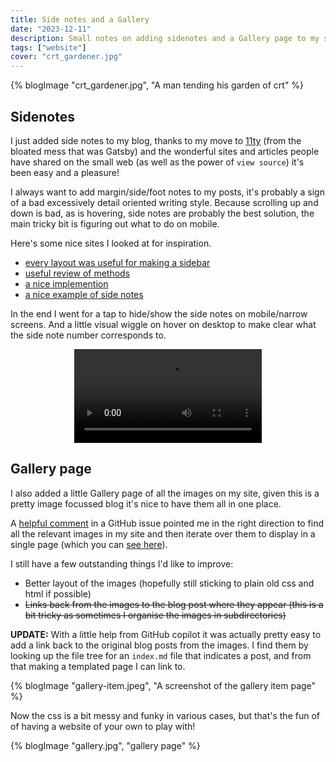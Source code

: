 ```yaml
---
title: Side notes and a Gallery
date: "2023-12-11"
description: Small notes on adding sidenotes and a Gallery page to my site
tags: ["website"]
cover: "crt_gardener.jpg"
---
```


{% blogImage "crt_gardener.jpg", "A man tending his garden of crt" %}

## Sidenotes

I just added side notes to my blog, thanks to my move to [11ty](https://www.11ty.dev/) (from the bloated mess that was Gatsby) and the wonderful sites and articles people have shared on the small web (as well as the power of `view source`) it's been easy and a pleasure!

I always want to add margin/side/foot notes to my posts, it's probably a sign of a bad excessively detail oriented writing style. Because scrolling up and down is bad, as is hovering, side notes are probably the best solution, the main tricky bit is figuring out what to do on mobile.

Here's some nice sites I looked at for inspiration.

- [every layout was useful for making a sidebar](https://every-layout.dev/layouts/sidebar/)
- [useful review of methods](https://gwern.net/sidenote#tufte-css)
- [a nice implemention](https://danilafe.com/blog/sidenotes/)
- [a nice example of side notes](https://omar.website/posts/against-recognition/)

In the end I went for a tap to hide/show the side notes on mobile/narrow screens. And a little visual wiggle on hover on desktop to make clear what the side note number corresponds to.

<p align="center">
<video controls src="sidenote.mp4" loop="true"></video>
</p>

## Gallery page

I also added a little Gallery page of all the images on my site, given this is a pretty image focussed blog it's nice to have them all in one place.

A [helpful comment](https://github.com/11ty/eleventy/issues/440) in a GitHub issue pointed me in the right direction to find all the relevant images in my site and then iterate over them to display in a single page (which you can [see here](/gallery)).

I still have a few outstanding things I'd like to improve:

- Better layout of the images (hopefully still sticking to plain old css and html if possible)
- ~~Links back from the images to the blog post where they appear (this is a bit tricky as sometimes I organise the images in subdirectories)~~

**UPDATE:** With a little help from GitHub copilot it was actually pretty easy to add a link back to the original blog posts from the images. I find them by looking up the file tree for an `index.md` file that indicates a post, and from that making a templated page I can link to.

{% blogImage "gallery-item.jpeg", "A screenshot of the gallery item page" %}

Now the css is a bit messy and funky in various cases, but that's the fun of of having a website of your own to play with!

{% blogImage "gallery.jpg", "gallery page" %}